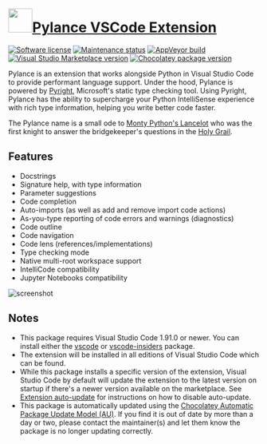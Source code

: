 # [<img src="https://cdn.jsdelivr.net/gh/dgalbraith/chocolatey-packages@213f8fd6ef930c15ec50d9ff5290cbdb80c13c5b/icons/vscode-pylance.png" width="48" height="48" />Pylance VSCode Extension](https://chocolatey.org/packages/vscode-pylance)

[![Software license](https://img.shields.io/badge/license-Proprietary-lightgrey)](https://marketplace.visualstudio.com/items/ms-python.vscode-pylance/license)
[![Maintenance status](https://img.shields.io/badge/maintained%3F-yes-green.svg)](https://gitHub.com/dgalbraith/chocolatey-packages/graphs/commit-activity)
[![AppVeyor build](https://img.shields.io/appveyor/ci/dgalbraith/chocolatey-packages)](https://ci.appveyor.com/project/dgalbraith/chocolatey-packages)
[![Visual Studio Marketplace version](https://img.shields.io/visual-studio-marketplace/v/ms-python.vscode-pylance?label=marketplace)](https://marketplace.visualstudio.com/items?itemName=ms-python.vscode-pylance)
[![Chocolatey package version](https://img.shields.io/chocolatey/v/vscode-pylance?label=Chocolatey)](https://chocolatey.org/packages/vscode-pylance)

Pylance is an extension that works alongside Python in Visual Studio Code to provide performant
language support. Under the hood, Pylance is powered by [Pyright](https://github.com/microsoft/pyright), Microsoft's static type checking tool. Using Pyright,
Pylance has the ability to supercharge your Python IntelliSense experience with rich type information, helping you write better code faster.

The Pylance name is a small ode to [Monty Python's Lancelot](https://hero.fandom.com/wiki/Sir_Lancelot_(Monty_Python)) who was the first knight to answer the
bridgekeeper's questions in the [Holy Grail](https://en.wikipedia.org/wiki/Monty_Python_and_the_Holy_Grail).

## Features

* Docstrings
* Signature help, with type information
* Parameter suggestions
* Code completion
* Auto-imports (as well as add and remove import code actions)
* As-you-type reporting of code errors and warnings (diagnostics)
* Code outline
* Code navigation
* Code lens (references/implementations)
* Type checking mode
* Native multi-root workspace support
* IntelliCode compatibility
* Jupyter Notebooks compatibility

![screenshot](https://cdn.jsdelivr.net/gh/dgalbraith/chocolatey-packages@213f8fd6ef930c15ec50d9ff5290cbdb80c13c5b/automatic/vscode-pylance/screenshot.png)

## Notes

* This package requires Visual Studio Code 1.91.0 or newer.
  You can install either the [vscode](https://chocolatey.org/packages/vscode) or [vscode-insiders](https://chocolatey.org/packages/vscode-insiders) package.
* The extension will be installed in all editions of Visual Studio Code which can be found.
* While this package installs a specific version of the extension, Visual Studio Code by default will update the extension to the latest version on startup if there's a newer version available on the marketplace.
  See [Extension auto-update](https://code.visualstudio.com/docs/editor/extension-gallery#_extension-autoupdate) for instructions on how to disable auto-update.
* This package is automatically updated using the [Chocolatey Automatic Package Update Model (AU)](https://github.com/majkinetor/au/blob/master/README.md).
  If you find it is out of date by more than a day or two, please contact the maintainer(s) and let them know the package is no longer updating correctly.
